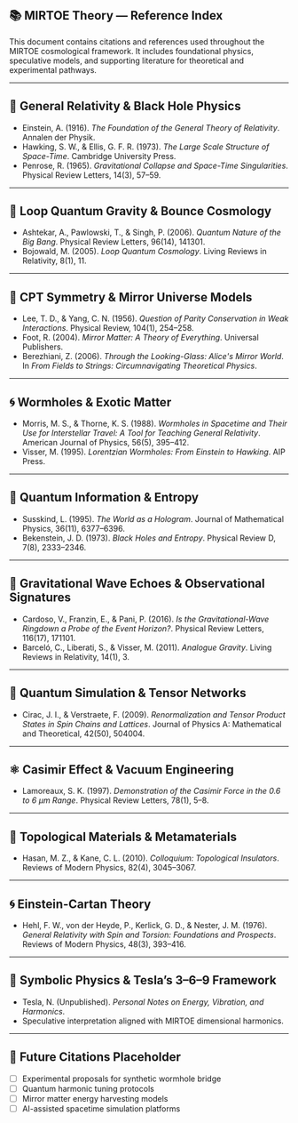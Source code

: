 ## 📚 MIRTOE Theory — Reference Index

This document contains citations and references used throughout the MIRTOE cosmological framework. It includes foundational physics, speculative models, and supporting literature for theoretical and experimental pathways.

---

## 🔭 General Relativity & Black Hole Physics
- Einstein, A. (1916). *The Foundation of the General Theory of Relativity*. Annalen der Physik.
- Hawking, S. W., & Ellis, G. F. R. (1973). *The Large Scale Structure of Space-Time*. Cambridge University Press.
- Penrose, R. (1965). *Gravitational Collapse and Space-Time Singularities*. Physical Review Letters, 14(3), 57–59.

---

## 🧪 Loop Quantum Gravity & Bounce Cosmology
- Ashtekar, A., Pawlowski, T., & Singh, P. (2006). *Quantum Nature of the Big Bang*. Physical Review Letters, 96(14), 141301.
- Bojowald, M. (2005). *Loop Quantum Cosmology*. Living Reviews in Relativity, 8(1), 11.

---

## 🔁 CPT Symmetry & Mirror Universe Models
- Lee, T. D., & Yang, C. N. (1956). *Question of Parity Conservation in Weak Interactions*. Physical Review, 104(1), 254–258.
- Foot, R. (2004). *Mirror Matter: A Theory of Everything*. Universal Publishers.
- Berezhiani, Z. (2006). *Through the Looking-Glass: Alice's Mirror World*. In *From Fields to Strings: Circumnavigating Theoretical Physics*.

---

## 🌀 Wormholes & Exotic Matter
- Morris, M. S., & Thorne, K. S. (1988). *Wormholes in Spacetime and Their Use for Interstellar Travel: A Tool for Teaching General Relativity*. American Journal of Physics, 56(5), 395–412.
- Visser, M. (1995). *Lorentzian Wormholes: From Einstein to Hawking*. AIP Press.

---

## 🧠 Quantum Information & Entropy
- Susskind, L. (1995). *The World as a Hologram*. Journal of Mathematical Physics, 36(11), 6377–6396.
- Bekenstein, J. D. (1973). *Black Holes and Entropy*. Physical Review D, 7(8), 2333–2346.

---

## 🌌 Gravitational Wave Echoes & Observational Signatures
- Cardoso, V., Franzin, E., & Pani, P. (2016). *Is the Gravitational-Wave Ringdown a Probe of the Event Horizon?*. Physical Review Letters, 116(17), 171101.
- Barceló, C., Liberati, S., & Visser, M. (2011). *Analogue Gravity*. Living Reviews in Relativity, 14(1), 3.

---

## 🧬 Quantum Simulation & Tensor Networks
- Cirac, J. I., & Verstraete, F. (2009). *Renormalization and Tensor Product States in Spin Chains and Lattices*. Journal of Physics A: Mathematical and Theoretical, 42(50), 504004.

---

## ⚛️ Casimir Effect & Vacuum Engineering
- Lamoreaux, S. K. (1997). *Demonstration of the Casimir Force in the 0.6 to 6 μm Range*. Physical Review Letters, 78(1), 5–8.

---

## 🧲 Topological Materials & Metamaterials
- Hasan, M. Z., & Kane, C. L. (2010). *Colloquium: Topological Insulators*. Reviews of Modern Physics, 82(4), 3045–3067.

---

## 🌀 Einstein-Cartan Theory
- Hehl, F. W., von der Heyde, P., Kerlick, G. D., & Nester, J. M. (1976). *General Relativity with Spin and Torsion: Foundations and Prospects*. Reviews of Modern Physics, 48(3), 393–416.

---

## 🔢 Symbolic Physics & Tesla’s 3–6–9 Framework
- Tesla, N. (Unpublished). *Personal Notes on Energy, Vibration, and Harmonics*.  
- Speculative interpretation aligned with MIRTOE dimensional harmonics.

---

## 📌 Future Citations Placeholder
- [ ] Experimental proposals for synthetic wormhole bridge  
- [ ] Quantum harmonic tuning protocols  
- [ ] Mirror matter energy harvesting models  
- [ ] AI-assisted spacetime simulation platforms
